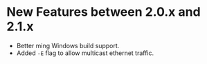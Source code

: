 # New Features between 2.0.x and 2.1.x

- Better ming Windows build support.
- Added `-E` flag to allow multicast ethernet traffic.
